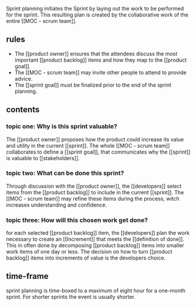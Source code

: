 Sprint planning initiates the Sprint by laying out the work to be performed for the sprint. This resulting plan is created by the collaborative work of the entire [[MOC - scrum team]].

## rules 
- The [[product owner]] ensures that the attendees discuss the most important [[product backlog]] items and how they map to the [[product goal]].
- The [[MOC - scrum team]] may invite other people to attend to provide advice.
- The [[sprint goal]] must be finalized prior to the end of the sprint planning.

## contents
### topic one: Why is this sprint valuable?
The [[product owner]] proposes how the product could increase its value and utility in the current [[sprint]]. The whole [[MOC - scrum team]] collaborates to define a [[sprint goal]], that communicates why the [[sprint]] is valuable to [[stakeholders]].

### topic two: What can be done this sprint?
Through discussion with the [[product owner]], the [[developers]] select items from the [[product backlog]] to include in the current [[sprint]]. The [[MOC - scrum team]] may refine these items during the process, witch increases understanding and confidence.

### topic three: How will this chosen work get done?
for each selected [[product backlog]] item, the [[developers]] plan the work necessary to create an [[Increment]] that meets the [[definition of done]]. This in often done by decomposing [[product backlog]] items into smaller work items of one day or less. The decision on how to turn [[product backlog]] items into increments of value is the developers choice.

## time-frame
sprint planning is time-boxed to a maximum of eight hour for a one-month sprint. For shorter sprints the event is usually shorter.